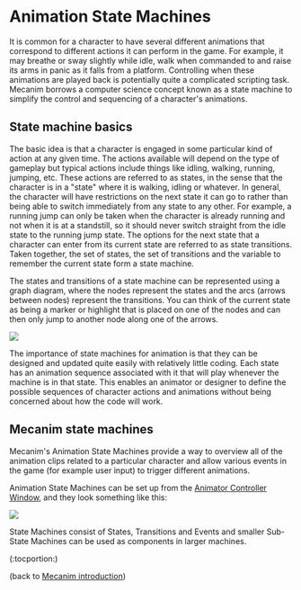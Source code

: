 Animation State Machines
========================


It is common for a character to have several different animations that correspond to different actions it can perform in the game. For example, it may breathe or sway slightly while idle, walk when commanded to and raise its arms in panic as it falls from a platform. Controlling when these animations are played back is potentially quite a complicated scripting task. Mecanim borrows a computer science concept known as a <span class=keyword>state machine</span> to simplify the control and sequencing of a character's animations.

State machine basics
--------------------


The basic idea is that a character is engaged in some particular kind of action at any given time. The actions available will depend on the type of gameplay but typical actions include things like idling, walking, running, jumping, etc. These actions are referred to as <span class=keyword>states</span>, in the sense that the character is in a "state" where it is walking, idling or whatever. In general, the character will have restrictions on the next state it can go to rather than being able to switch immediately from any state to any other. For example, a running jump can only be taken when the character is already running and not when it is at a standstill, so it should never switch straight from the idle state to the running jump state. The options for the next state that a character can enter from its current state are referred to as <span class=keyword>state transitions</span>. Taken together, the set of states, the set of transitions and the variable to remember the current state form a <span class=keyword>state machine</span>.

The states and transitions of a state machine can be represented using a graph diagram, where the nodes represent the states and the arcs (arrows between nodes) represent the transitions. You can think of the current state as being a marker or highlight that is placed on one of the nodes and can then only jump to another node along one of the arrows.

![](http://docwiki.hq.unity3d.com/uploads/Main/StateMachineDiagram.png)  

The importance of state machines for animation is that they can be designed and updated quite easily with relatively little coding. Each state has an animation sequence associated with it that will play whenever the machine is in that state. This enables an animator or designer to define the possible sequences of character actions and animations without being concerned about how the code will work. 

Mecanim state machines
----------------------

Mecanim's Animation State Machines provide a way to overview all of the animation clips related to a particular character and allow various events in the game (for example user input) to trigger different animations.  

Animation State Machines can be set up from the [Animator Controller Window](animator.html), and they look something like this:

![](http://docwiki.hq.unity3d.com/uploads/Main/MecanimStateMachine.png)  

State Machines consist of <span class=keyword>States</span>, <span class=keyword>Transitions</span> and <span class=keyword>Events</span> and smaller Sub-State Machines can be used as components in larger machines.

(:tocportion:)

(back to [Mecanim introduction](mecanimanimationsystem.html))
